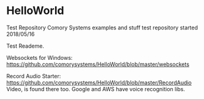 # HelloWorld
Test Repository
Comory Systems examples and stuff test repository started 2018/05/16

Test Reademe.


Websockets for Windows: https://github.com/comorysystems/HelloWorld/blob/master/websockets

Record Audio Starter: https://github.com/comorysystems/HelloWorld/blob/master/RecordAudio
Video, is found there too. Google and AWS have voice recognition libs.


